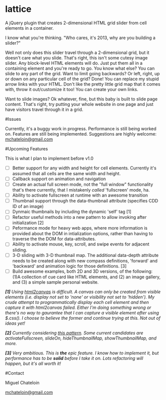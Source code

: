 lattice
=======

A jQuery plugin that creates 2-dimensional HTML grid slider from cell elements in a container.

I know what you're thinking. "Who cares, it's 2013, why are you building a slider?"

Well not only does this slider travel through a 2-dimensional grid, but it doesn't care what you slide. That's right, this isn't some cutesy image slider. Any block-level HTML elements will do. Just put them all in a containing element and you're ready to go. You know what else? You can slide to any part of the grid. Want to limit going backwards? Or left, right, up or down on any particular cell of the grid? Done! You can replace my stupid arrow links with your HTML. Don't like the pretty little grid map that it comes with, throw it out/customize it too! You can create your own links. 

Want to slide images? Ok whatever, fine, but this baby is built to slide page content. That's right, try putting your whole website in one page and just have visitors travel through it in a grid.

#Issues

Currently, it's a buggy work in progress. Performance is still being worked on. Features are still being implemented. Suggestions are highly welcome: mchateloin@gmail.com

#Upcoming Features

This is what I plan to implement before v1.0
- [ ] Better support for any width and height for cell elements. Currently it's assumed that all cells are the same width and height.
- [ ] Callback support on animation and navigation
- [ ] Create an actual full screen mode, not the "full window" functionality that's there currently, that I mistakenly _called_ 'fullscreen' mode, ha.
- [ ] Ability to activate fullscreen at runtime with an awesome transition
- [ ] Thumbnail support through the data-thumbnail attribute (specifies CDD ID of an image)
- [ ] Dynmaic thumbnails by including the dynamic 'self' tag [1]
- [ ] Refactor useful methods into a new pattern to allow invoking after initialization [2]
- [ ] Peformance mode for heavy web apps, where more information is provided about the DOM in intialization options, rather than having to traverse the the DOM for data-attributes.
- [ ] Ability to activate mouse, key, scroll, and swipe events for adjacent sliding.
- [ ] 3-D sliding with 3-D thumbnail map. The additional data-depth attribute needs to be created along with new compass definitions, 'forward' and 'backward' and animation logic for those definitions. [3]
- [ ] Build awesome examples, both 2D and 3D versions, of the following: (1)A collection of cue card like HTML elements, and (2) an image gallery, and (3) a simple sample personal website.

_**[1]** Using [html2canvas](https://github.com/niklasvh/html2canvas) is difficult. A canvas can only be created from visible elements (i.e. display not set to 'none' or visibility not set to 'hidden'). My crude attempt to programmatically display each cell element and then capture it with html2canvas failed. Either I'm doing something wrong or there's no way to gaurantee that I can capture a visible element after using $.css(). I choose to believe the former and continue trying at this. Not out of ideas yet!_

_**[2]** Currently considering [this pattern](http://stackoverflow.com/questions/1117086/how-to-create-a-jquery-plugin-with-methods#answer-1117129). Some current candidates are activateFullscreen, slideOn, hideThumbnailMap, showThumbnailMap, and more._

_**[3]**  Very ambitious. This is **the** epic feature. I know how to implement it, but performance has to be **solid** before I take it on. Lots refactoring will happen, but it's all worth it!_

#Contact

Miguel Chateloin

mchateloin@gmail.com